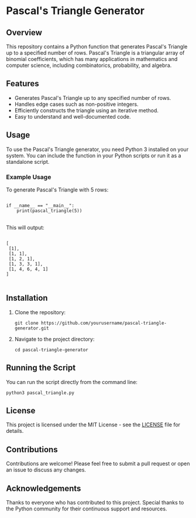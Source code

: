 <!DOCTYPE html>
<html lang="en">
<head>
    <meta charset="UTF-8">
    <meta name="viewport" content="width=device-width, initial-scale=1.0">
</head>
<body>

<h1>Pascal's Triangle Generator</h1>

<h2>Overview</h2>
<p>
    This repository contains a Python function that generates Pascal's Triangle up to a specified number of rows. 
    Pascal's Triangle is a triangular array of binomial coefficients, which has many applications in mathematics 
    and computer science, including combinatorics, probability, and algebra.
</p>

<h2>Features</h2>
<ul>
    <li>Generates Pascal's Triangle up to any specified number of rows.</li>
    <li>Handles edge cases such as non-positive integers.</li>
    <li>Efficiently constructs the triangle using an iterative method.</li>
    <li>Easy to understand and well-documented code.</li>
</ul>

<h2>Usage</h2>
<p>
    To use the Pascal's Triangle generator, you need Python 3 installed on your system. 
    You can include the function in your Python scripts or run it as a standalone script.
</p>

<h3>Example Usage</h3>
<p>To generate Pascal's Triangle with 5 rows:</p>
<pre>
<code>
if __name__ == "__main__":
    print(pascal_triangle(5))
</code>
</pre>
<p>This will output:</p>
<pre>
<code>
[
 [1],
 [1, 1],
 [1, 2, 1],
 [1, 3, 3, 1],
 [1, 4, 6, 4, 1]
]
</code>
</pre>

<h2>Installation</h2>
<ol>
    <li>Clone the repository:
        <pre><code>git clone https://github.com/yourusername/pascal-triangle-generator.git</code></pre>
    </li>
    <li>Navigate to the project directory:
        <pre><code>cd pascal-triangle-generator</code></pre>
    </li>
</ol>

<h2>Running the Script</h2>
<p>You can run the script directly from the command line:</p>
<pre><code>python3 pascal_triangle.py</code></pre>

<h2>License</h2>
<p>This project is licensed under the MIT License - see the <a href="LICENSE">LICENSE</a> file for details.</p>

<h2>Contributions</h2>
<p>
    Contributions are welcome! Please feel free to submit a pull request or open an issue to discuss any changes.
</p>

<h2>Acknowledgements</h2>
<p>
    Thanks to everyone who has contributed to this project. Special thanks to the Python community for their 
    continuous support and resources.
</p>

</body>
</html>
